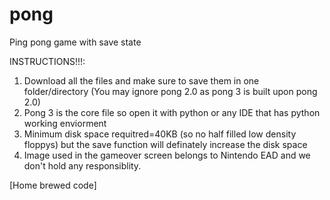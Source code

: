 # pong
Ping pong game with save state


INSTRUCTIONS!!!:
1. Download all the files and make sure to save them in one folder/directory
   (You may ignore pong 2.0 as pong 3 is built upon pong 2.0)
2. Pong 3 is the core file so open it with python or any IDE that has python working enviorment
3. Minimum disk space requitred=40KB (so no half filled low density floppys) but the save function will definately increase the disk space
4. Image used in the gameover screen belongs to Nintendo EAD and we don't hold any responsiblity.

[Home brewed code]
